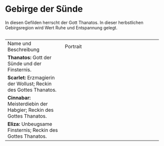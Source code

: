 # Gebirge der Sünde

In diesen Gefilden herrscht der Gott Thanatos. In dieser herbstlichen Gebirgsregion wird Wert Ruhe und Entspannung
gelegt.

<img src="mountainsofsin.png" alt="" style="block"/>

<table>
<tr><td>Name und Beschreibung</td><td width="300">Portrait</td></tr>
<tr><td><b>Thanatos:</b> Gott der Sünde und der Finsternis.</td><td><img src="thanatos.png" alt="" /></td></tr>
<tr><td><b>Scarlet:</b> Erzmagierin der Wollust; Reckin des Gottes Thanatos.</td><td><img src="scarlet.png" alt="" /></td></tr>
<tr><td><b>Cinnabar:</b> Meisterdiebin der Habgier; Reckin des Gottes Thanatos.</td><td><img src="cinnabar.png" alt="" /></td></tr>
<tr><td><b>Eliza:</b> Unbeugsame Finsternis; Reckin des Gottes Thanatos.</td><td><img src="eliza.png" alt="" /></td></tr>
</table>